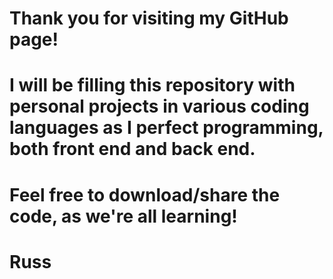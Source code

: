 # Thank you for visiting my GitHub page!
# I will be filling this repository with personal projects in various coding languages as I perfect programming, both front end and back end.
# Feel free to download/share the code, as we're all learning!
#
#
# Russ
